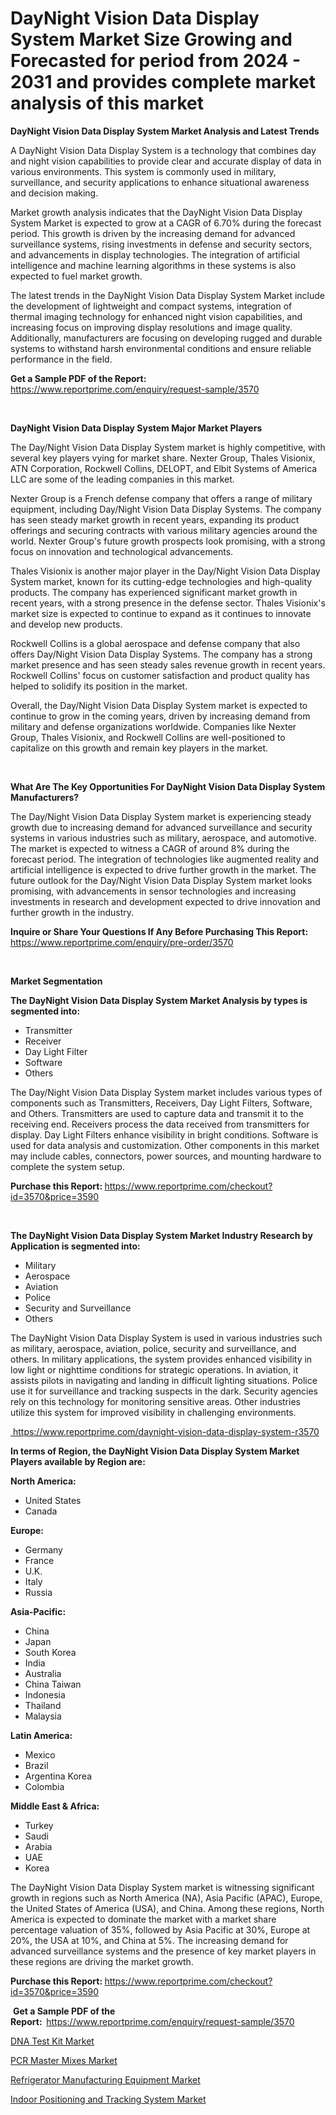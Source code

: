 <p><h1>DayNight Vision Data Display System Market Size Growing and Forecasted for period from 2024 - 2031 and provides complete market analysis of this market</h1></p><p><strong>DayNight Vision Data Display System Market Analysis and Latest Trends</strong></p>
<p><p>A DayNight Vision Data Display System is a technology that combines day and night vision capabilities to provide clear and accurate display of data in various environments. This system is commonly used in military, surveillance, and security applications to enhance situational awareness and decision making.</p><p>Market growth analysis indicates that the DayNight Vision Data Display System Market is expected to grow at a CAGR of 6.70% during the forecast period. This growth is driven by the increasing demand for advanced surveillance systems, rising investments in defense and security sectors, and advancements in display technologies. The integration of artificial intelligence and machine learning algorithms in these systems is also expected to fuel market growth.</p><p>The latest trends in the DayNight Vision Data Display System Market include the development of lightweight and compact systems, integration of thermal imaging technology for enhanced night vision capabilities, and increasing focus on improving display resolutions and image quality. Additionally, manufacturers are focusing on developing rugged and durable systems to withstand harsh environmental conditions and ensure reliable performance in the field.</p></p>
<p><strong>Get a Sample PDF of the Report:&nbsp;</strong> <a href="https://www.reportprime.com/enquiry/request-sample/3570">https://www.reportprime.com/enquiry/request-sample/3570</a></p>
<p>&nbsp;</p>
<p><strong>DayNight Vision Data Display System Major Market Players</strong></p>
<p><p>The Day/Night Vision Data Display System market is highly competitive, with several key players vying for market share. Nexter Group, Thales Visionix, ATN Corporation, Rockwell Collins, DELOPT, and Elbit Systems of America LLC are some of the leading companies in this market.</p><p>Nexter Group is a French defense company that offers a range of military equipment, including Day/Night Vision Data Display Systems. The company has seen steady market growth in recent years, expanding its product offerings and securing contracts with various military agencies around the world. Nexter Group's future growth prospects look promising, with a strong focus on innovation and technological advancements.</p><p>Thales Visionix is another major player in the Day/Night Vision Data Display System market, known for its cutting-edge technologies and high-quality products. The company has experienced significant market growth in recent years, with a strong presence in the defense sector. Thales Visionix's market size is expected to continue to expand as it continues to innovate and develop new products.</p><p>Rockwell Collins is a global aerospace and defense company that also offers Day/Night Vision Data Display Systems. The company has a strong market presence and has seen steady sales revenue growth in recent years. Rockwell Collins' focus on customer satisfaction and product quality has helped to solidify its position in the market.</p><p>Overall, the Day/Night Vision Data Display System market is expected to continue to grow in the coming years, driven by increasing demand from military and defense organizations worldwide. Companies like Nexter Group, Thales Visionix, and Rockwell Collins are well-positioned to capitalize on this growth and remain key players in the market.</p></p>
<p>&nbsp;</p>
<p><strong>What Are The Key Opportunities For DayNight Vision Data Display System Manufacturers?</strong></p>
<p><p>The Day/Night Vision Data Display System market is experiencing steady growth due to increasing demand for advanced surveillance and security systems in various industries such as military, aerospace, and automotive. The market is expected to witness a CAGR of around 8% during the forecast period. The integration of technologies like augmented reality and artificial intelligence is expected to drive further growth in the market. The future outlook for the Day/Night Vision Data Display System market looks promising, with advancements in sensor technologies and increasing investments in research and development expected to drive innovation and further growth in the industry.</p></p>
<p><strong>Inquire or Share Your Questions If Any Before Purchasing This Report:</strong> <a href="https://www.reportprime.com/enquiry/pre-order/3570">https://www.reportprime.com/enquiry/pre-order/3570</a></p>
<p>&nbsp;</p>
<p><strong>Market Segmentation</strong></p>
<p><strong>The DayNight Vision Data Display System Market Analysis by types is segmented into:</strong></p>
<p><ul><li>Transmitter</li><li>Receiver</li><li>Day Light Filter</li><li>Software</li><li>Others</li></ul></p>
<p><p>The Day/Night Vision Data Display System market includes various types of components such as Transmitters, Receivers, Day Light Filters, Software, and Others. Transmitters are used to capture data and transmit it to the receiving end. Receivers process the data received from transmitters for display. Day Light Filters enhance visibility in bright conditions. Software is used for data analysis and customization. Other components in this market may include cables, connectors, power sources, and mounting hardware to complete the system setup.</p></p>
<p><strong>Purchase this Report:&nbsp;</strong><a href="https://www.reportprime.com/checkout?id=3570&price=3590">https://www.reportprime.com/checkout?id=3570&price=3590</a></p>
<p>&nbsp;</p>
<p><strong>The DayNight Vision Data Display System Market Industry Research by Application is segmented into:</strong></p>
<p><ul><li>Military</li><li>Aerospace</li><li>Aviation</li><li>Police</li><li>Security and Surveillance</li><li>Others</li></ul></p>
<p><p>The DayNight Vision Data Display System is used in various industries such as military, aerospace, aviation, police, security and surveillance, and others. In military applications, the system provides enhanced visibility in low light or nighttime conditions for strategic operations. In aviation, it assists pilots in navigating and landing in difficult lighting situations. Police use it for surveillance and tracking suspects in the dark. Security agencies rely on this technology for monitoring sensitive areas. Other industries utilize this system for improved visibility in challenging environments.</p></p>
<p><a href="https://www.reportprime.com/daynight-vision-data-display-system-r3570">&nbsp;https://www.reportprime.com/daynight-vision-data-display-system-r3570</a></p>
<p><strong>In terms of Region, the DayNight Vision Data Display System Market Players available by Region are:</strong></p>
<p>
    <p> <strong> North America: </strong>
        <ul>
            <li>United States</li>
            <li>Canada</li>
        </ul>
        </p> 
    <p> <strong> Europe: </strong>
        <ul>
            <li>Germany</li>
            <li>France</li>
            <li>U.K.</li>
            <li>Italy</li>
            <li>Russia</li>
        </ul>
        </p> 
    <p> <strong> Asia-Pacific: </strong>
        <ul>
            <li>China</li>
            <li>Japan</li>
            <li>South Korea</li>
            <li>India</li>
            <li>Australia</li>
            <li>China Taiwan</li>
            <li>Indonesia</li>
            <li>Thailand</li>
            <li>Malaysia</li>
        </ul>
        </p> 
    <p> <strong> Latin America: </strong>
        <ul>
            <li>Mexico</li>
            <li>Brazil</li>
            <li>Argentina Korea</li>
            <li>Colombia</li>
        </ul>
        </p> 
    <p> <strong> Middle East & Africa: </strong>
        <ul>
            <li>Turkey</li>
            <li>Saudi</li>
            <li>Arabia</li>
            <li>UAE</li>
            <li>Korea</li>
        </ul>
    </p>
    </p>
<p><p>The DayNight Vision Data Display System market is witnessing significant growth in regions such as North America (NA), Asia Pacific (APAC), Europe, the United States of America (USA), and China. Among these regions, North America is expected to dominate the market with a market share percentage valuation of 35%, followed by Asia Pacific at 30%, Europe at 20%, the USA at 10%, and China at 5%. The increasing demand for advanced surveillance systems and the presence of key market players in these regions are driving the market growth.</p></p>
<p><strong>Purchase this Report: </strong><a href="https://www.reportprime.com/checkout?id=3570&price=3590">https://www.reportprime.com/checkout?id=3570&price=3590</a></p>
<p>&nbsp;<strong>Get a Sample PDF of the Report:&nbsp;&nbsp;</strong><a href="https://www.reportprime.com/enquiry/request-sample/3570">https://www.reportprime.com/enquiry/request-sample/3570</a></p>
<p><strong></strong></p>
<p><p><a href="https://issuu.com/reportprime-2/docs/dna-test-kit-market-size-2030.pptx">DNA Test Kit Market</a></p><p><a href="https://issuu.com/reportprime-2/docs/pcr-master-mixes-market-size-2030.pptx">PCR Master Mixes Market</a></p><p><a href="https://www.linkedin.com/pulse/global-refrigerator-manufacturing-equipment-market-sector-gvwre?trackingId=km7TiEiUd9I0dVEP8HIY9w%3D%3D">Refrigerator Manufacturing Equipment Market</a></p><p><a href="https://www.linkedin.com/pulse/indoor-positioning-tracking-system-market-growth-outlook-hrude">Indoor Positioning and Tracking System Market</a></p></p>